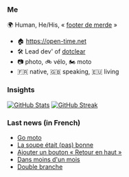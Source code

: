 ### Me

🌍 Human, He/His, « [footer de merde](https://open-time.net/post/2013/07/17/La-veritable-histoire-du-Footer-de-merde-) » 
* 🏠 https://open-time.net 
* 🛠️ Lead dev' of [dotclear](https://git.dotclear.org/dev/dotclear)
* 📷 photo, 🚲 vélo, 🏍️ moto 
* 🇫🇷 native, 🇬🇧 speaking, 🇪🇺 living

### Insights

[![GitHub Stats](https://github-readme-stats-sigma-five.vercel.app/api?username=franck-paul)](https://github.com/franck-paul)
[![GitHub Streak](https://github-readme-streak-stats.herokuapp.com?user=franck-paul)](https://git.io/streak-stats)

### Last news (in French)

<!-- BLOG-POST-LIST:START -->
- [Go moto](https://open-time.net/post/2023/07/13/Go-moto)
- [La soupe était &lpar;pas&rpar; bonne](https://open-time.net/post/2023/07/12/La-soupe-%C3%A9tait-%28pas%29-bonne)
- [Ajouter un bouton « Retour en haut »](https://open-time.net/post/2023/07/11/Ajouter-un-bouton-%C2%AB-Retour-en-haut-%C2%BB)
- [Dans moins d&#39;un mois](https://open-time.net/post/2023/07/10/Dans-moins-d-un-mois)
- [Double branche](https://open-time.net/post/2023/07/09/Double-branche)
<!-- BLOG-POST-LIST:END -->
